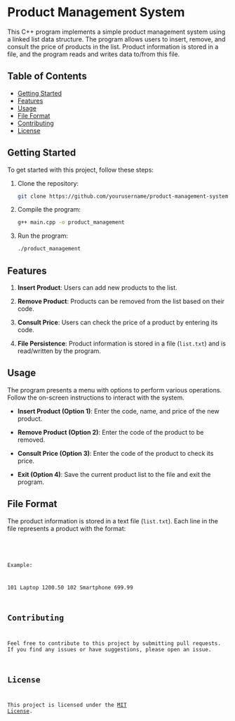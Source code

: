 # Product Management System

This C++ program implements a simple product management system using a linked list data structure. The program allows users to insert, remove, and consult the price of products in the list. Product information is stored in a file, and the program reads and writes data to/from this file.

## Table of Contents

- [Getting Started](#getting-started)
- [Features](#features)
- [Usage](#usage)
- [File Format](#file-format)
- [Contributing](#contributing)
- [License](#license)

## Getting Started

To get started with this project, follow these steps:

1. Clone the repository:

    ```bash
    git clone https://github.com/yourusername/product-management-system.git
    ```

2. Compile the program:

    ```bash
    g++ main.cpp -o product_management
    ```

3. Run the program:

    ```bash
    ./product_management
    ```

## Features

1. **Insert Product**: Users can add new products to the list.

2. **Remove Product**: Products can be removed from the list based on their code.

3. **Consult Price**: Users can check the price of a product by entering its code.

4. **File Persistence**: Product information is stored in a file (`list.txt`) and is read/written by the program.

## Usage

The program presents a menu with options to perform various operations. Follow the on-screen instructions to interact with the system.

- **Insert Product (Option 1)**: Enter the code, name, and price of the new product.

- **Remove Product (Option 2)**: Enter the code of the product to be removed.

- **Consult Price (Option 3)**: Enter the code of the product to check its price.

- **Exit (Option 4)**: Save the current product list to the file and exit the program.

## File Format

The product information is stored in a text file (`list.txt`). Each line in the file represents a product with the format:

<code> <name> <price>

Example:

101 Laptop 1200.50
102 Smartphone 699.99

## Contributing

Feel free to contribute to this project by submitting pull requests. If you find any issues or have suggestions, please open an issue.

## License

This project is licensed under the [MIT License](LICENSE).
